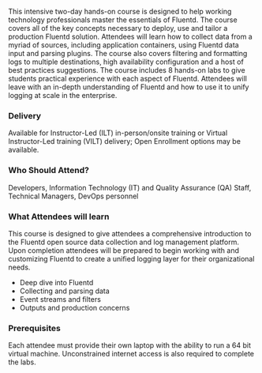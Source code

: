 <!-- Fluentd Foundation -->

This intensive two-day hands-on course is designed to help working technology professionals master the essentials of Fluentd. The course covers all of the key concepts necessary to deploy, use and tailor a production Fluentd solution. Attendees will learn how to collect data from a myriad of sources, including application containers, using Fluentd data input and parsing plugins. The course also covers filtering and formatting logs to multiple destinations, high availability configuration and a host of best practices suggestions. The course includes 8 hands-on labs to give students practical experience with each aspect of Fluentd. Attendees will leave with an in-depth understanding of Fluentd and how to use it to unify logging at scale in the enterprise.


### Delivery

Available for Instructor-Led (ILT) in-person/onsite training or Virtual Instructor-Led training (VILT) delivery; Open Enrollment options may be available.


### Who Should Attend?

Developers, Information Technology (IT) and Quality Assurance (QA) Staff, Technical Managers, DevOps  personnel


### What Attendees will learn

This course is designed to give attendees a comprehensive introduction to the Fluentd open source data collection and
log management platform. Upon completion attendees will be prepared to begin working with and customizing Fluentd to
create a unified logging layer for their organizational needs.

- Deep dive into Fluentd
- Collecting and parsing data
- Event streams and filters
- Outputs and production concerns


### Prerequisites

Each attendee must provide their own laptop with the ability to run a 64 bit virtual machine. Unconstrained internet
access is also required to complete the labs.



